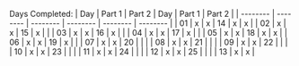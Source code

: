 Days Completed:
|   Day    |  Part 1  |  Part 2  |   Day    |  Part 1  |  Part 2  |
| -------- | -------- | -------- | -------- | -------- | -------- |
|   01     |    x     |    x     |   14     |    x     |    x     |
|   02     |    x     |    x     |   15     |    x     |          |
|   03     |    x     |    x     |   16     |    x     |          |
|   04     |    x     |    x     |   17     |    x     |          |
|   05     |    x     |    x     |   18     |    x     |    x     |
|   06     |    x     |    x     |   19     |    x     |          |
|   07     |    x     |    x     |   20     |          |          |
|   08     |    x     |    x     |   21     |          |          |
|   09     |    x     |    x     |   22     |          |          |
|   10     |    x     |    x     |   23     |          |          |
|   11     |    x     |    x     |   24     |          |          |
|   12     |    x     |    x     |   25     |          |          |
|   13     |    x     |    x     |
